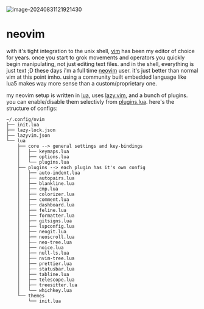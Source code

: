 



![image-20240831121921430](/home/carlos/.config/Typora/typora-user-images/image-20240831121921430.png)


# neovim
with it's tight integration to the unix shell, [vim](http://www.vim.org) has been my editor of choice for years. once you start to grok movements and operators you quickly begin manipulating, not just editing text files. and in the shell, everything is just text ;D these days i'm a full time [neovim](https://neovim.io) user. it's just better than normal vim at this point imho. using a community built embedded language like lua5 makes way more sense than a custom/proprietary one.


my neovim setup is written in [lua](https://neovim.io/doc/user/lua-guide.html), uses [lazy.vim](https://github.com/folke/lazy.nvim), and a bunch of plugins. you can enable/disable them selectivly from [plugins.lua](https://github.com/CarlosGT7274/nvim/tree/master/lua/plugins). here's the structure of configs:

```
~/.config/nvim
├── init.lua
├── lazy-lock.json
├── lazyvim.json
└── lua
    ├── core --> general settings and key-bindings
    │   ├── keymaps.lua
    │   ├── options.lua
    │   └── plugins.lua
    ├── plugins --> each plugin has it's own config
    │   ├── auto-indent.lua
    │   ├── autopairs.lua
    │   ├── blankline.lua
    │   ├── cmp.lua
    │   ├── colorizer.lua
    │   ├── comment.lua
    │   ├── dashboard.lua
    │   ├── feline.lua
    │   ├── formatter.lua
    │   ├── gitsigns.lua
    │   ├── lspconfig.lua
    │   ├── neogit.lua
    │   ├── neoscroll.lua
    │   ├── neo-tree.lua
    │   ├── noice.lua
    │   ├── null-ls.lua
    │   ├── nvim-tree.lua
    │   ├── prettier.lua
    │   ├── statusbar.lua
    │   ├── tabline.lua
    │   ├── telescope.lua
    │   ├── treesitter.lua
    │   └── whichkey.lua
    └── themes
        └── init.lua
```